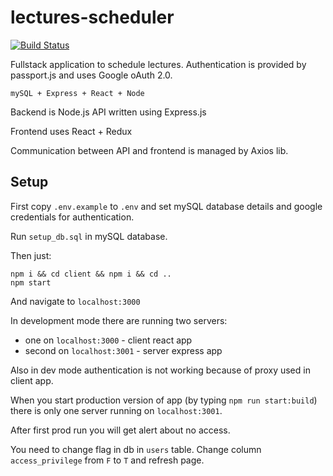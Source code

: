 # lectures-scheduler

[![Build Status](https://travis-ci.com/Kyczan/lectures-scheduler.svg?branch=master)](https://travis-ci.com/Kyczan/lectures-scheduler)

Fullstack application to schedule lectures. Authentication is provided by passport.js and uses Google oAuth 2.0.

`mySQL + Express + React + Node`

Backend is Node.js API written using Express.js

Frontend uses React + Redux

Communication between API and frontend is managed by Axios lib.

## Setup

First copy `.env.example` to `.env` and set mySQL database details and google credentials for authentication.

Run `setup_db.sql` in mySQL database.

Then just:

```
npm i && cd client && npm i && cd ..
npm start
```

And navigate to `localhost:3000`

In development mode there are running two servers:

- one on `localhost:3000` - client react app
- second on `localhost:3001` - server express app

Also in dev mode authentication is not working because of proxy used in client app.

When you start production version of app (by typing `npm run start:build`) there is only one server running on `localhost:3001`.

After first prod run you will get alert about no access.

You need to change flag in db in `users` table. Change column `access_privilege` from `F` to `T` and refresh page.
